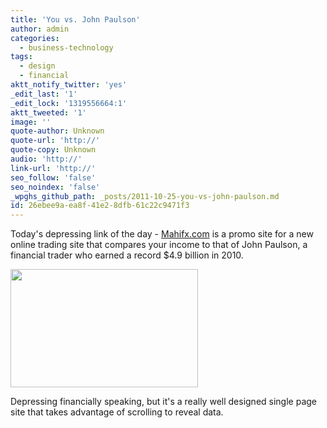 ```yaml
---
title: 'You vs. John Paulson'
author: admin
categories:
  - business-technology
tags:
  - design
  - financial
aktt_notify_twitter: 'yes'
_edit_last: '1'
_edit_lock: '1319556664:1'
aktt_tweeted: '1'
image: ''
quote-author: Unknown
quote-url: 'http://'
quote-copy: Unknown
audio: 'http://'
link-url: 'http://'
seo_follow: 'false'
seo_noindex: 'false'
_wpghs_github_path: _posts/2011-10-25-you-vs-john-paulson.md
id: 26ebee9a-ea8f-41e2-8dfb-61c22c9471f3
---
```

<p>Today's depressing link of the day - <a href="http://mahifx.com/">Mahifx.com</a> is a promo site for a new online trading site that compares your income to that of John Paulson, a financial trader who earned a record $4.9 billion in 2010.</p>
<p><a href="http://mahifx.com/"><img src="https://chrisenns.com/wp-content/uploads/2011/10/Screen-Shot-2011-10-25-at-9.30.11-AM-300x189.png" alt="" title="You vs John Paulson" width="300" height="189" class="aligncenter size-medium wp-image-19742" /></a></p>
<p>Depressing financially speaking, but it's a really well designed single page site that takes advantage of scrolling to reveal data.</p>
